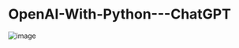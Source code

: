 # OpenAI-With-Python---ChatGPT

![image](https://github.com/Sohan-2001/OpenAI-With-Python---ChatGPT/assets/112119230/ccccf3bf-3930-4177-bb12-9a6cc0f8a9f0)


